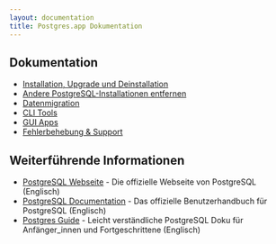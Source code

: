 ```yaml
---
layout: documentation
title: Postgres.app Dokumentation
---
```


## Dokumentation

- [Installation, Upgrade und Deinstallation](install.html)
- [Andere PostgreSQL-Installationen entfernen](remove.html)
- [Datenmigration](migrating-data.html)
- [CLI Tools](cli-tools.html)
- [GUI Apps](gui-tools.html)
- [Fehlerbehebung & Support](troubleshooting.html)

## Weiterführende Informationen

- [PostgreSQL Webseite](http://www.postgresql.org/) - Die offizielle Webseite von PostgreSQL (Englisch)
- [PostgreSQL Documentation](http://www.postgresql.org/docs/current/static/index.html) - Das offizielle Benutzerhandbuch für PostgreSQL (Englisch)
- [Postgres Guide](http://postgresguide.com/) - Leicht verständliche PostgreSQL Doku für Anfänger_innen und Fortgeschrittene (Englisch)